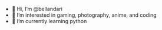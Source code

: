 - 👋 Hi, I’m @bellandari
- 👀 I’m interested in gaming, photography, anime, and coding
- 🌱 I’m currently learning python

<!---
hollowlake/hollowlake is a ✨ special ✨ repository because its `README.md` (this file) appears on your GitHub profile.
You can click the Preview link to take a look at your changes.
--->
